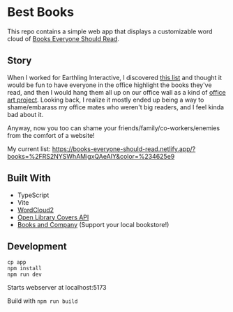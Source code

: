 # Best Books

This repo contains a simple web app that displays a customizable word cloud of [Books Everyone Should Read](https://informationisbeautiful.net/visualizations/novels-everyone-should-read-interactive/).

## Story

When I worked for Earthling Interactive, I discovered [this list](https://informationisbeautiful.net/visualizations/novels-everyone-should-read-interactive/) and thought it would be fun to have everyone in the office highlight the books they've read, and then I would hang them all 
up on our office wall as a kind of [office art project](https://www.flickr.com/photos/24311566@N07/albums/72157626204859903/). Looking back, I realize it mostly ended up being a way to shame/embarass my office mates who weren't big readers, and I feel
kinda bad about it.

Anyway, now you too can shame your friends/family/co-workers/enemies from the comfort of a website!

My current list: https://books-everyone-should-read.netlify.app/?books=%2FRS2NYSWhAMigxQAeAIY&color=%234625e9

## Built With

- TypeScript 
- Vite
- [WordCloud2](https://github.com/timdream/wordcloud2.js)
- [Open Library Covers API](https://openlibrary.org/dev/docs/api/covers)
- [Books and Company](https://booksco.com/) (Support your local bookstore!)

## Development

```
cp app
npm install
npm run dev
```

Starts webserver at localhost:5173

Build with `npm run build`
